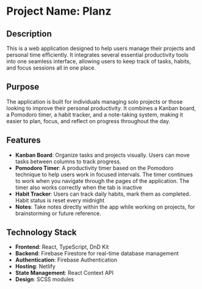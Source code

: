 # Project Name: Planz

## Description

This is a web application designed to help users manage their projects and personal time efficiently. It integrates several essential productivity tools into one seamless interface, allowing users to keep track of tasks, habits, and focus sessions all in one place.

## Purpose

The application is built for individuals managing solo projects or those looking to improve their personal productivity. It combines a Kanban board, a Pomodoro timer, a habit tracker, and a note-taking system, making it easier to plan, focus, and reflect on progress throughout the day.

## Features

- **Kanban Board**: Organize tasks and projects visually. Users can move tasks between columns to track progress.
- **Pomodoro Timer**: A productivity timer based on the Pomodoro technique to help users work in focused intervals. The timer continues to work when you navigate through the pages of the application. The timer also works correctly when the tab is inactive
- **Habit Tracker**: Users can track daily habits, mark them as completed. Habit status is reset every midnight
- **Notes**: Take notes directly within the app while working on projects, for brainstorming or future reference.

## Technology Stack

- **Frontend**: React, TypeScript, DnD Kit
- **Backend**: Firebase Firestore for real-time database management
- **Authentication**: Firebase Authentication
- **Hosting**: Netlify
- **State Management**: React Context API
- **Design**: SCSS modules
